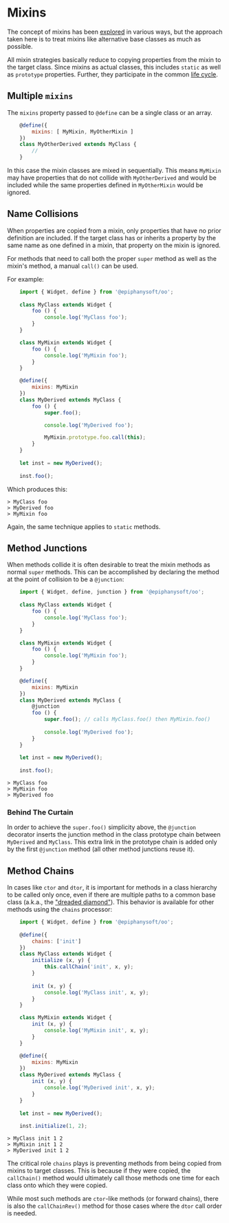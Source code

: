 # Mixins

The concept of mixins has been [explored](https://www.npmjs.com/package/core-decorators)
in various ways, but the approach taken here is to treat mixins like alternative base
classes as much as possible.

All mixin strategies basically reduce to copying properties from the mixin to the target
class. Since mixins as actual classes, this includes `static` as well as `prototype`
properties. Further, they participate in the common [life cycle](../Readme.md#_mixins).

## Multiple `mixins`

The `mixins` property passed to `@define` can be a single class or an array.

```javascript
    @define({
        mixins: [ MyMixin, MyOtherMixin ]
    })
    class MyOtherDerived extends MyClass {
        //
    }
```

In this case the mixin classes are mixed in sequentially. This means `MyMixin` may have
properties that do not collide with `MyOtherDerived` and would be included while the same
properties defined in `MyOtherMixin` would be ignored.

## Name Collisions

When properties are copied from a mixin, only properties that have no prior definition
are included. If the target class has or inherits a property by the same name as one defined
in a mixin, that property on the mixin is ignored.

For methods that need to call both the proper `super` method as well as the mixin's method,
a manual `call()` can be used.

For example:

```javascript
    import { Widget, define } from '@epiphanysoft/oo';
    
    class MyClass extends Widget {
        foo () {
            console.log('MyClass foo');
        }
    }

    class MyMixin extends Widget {
        foo () {
            console.log('MyMixin foo');
        }
    }

    @define({
        mixins: MyMixin
    })
    class MyDerived extends MyClass {
        foo () {
            super.foo();

            console.log('MyDerived foo');

            MyMixin.prototype.foo.call(this);
        }
    }
    
    let inst = new MyDerived();
    
    inst.foo();
```

Which produces this:
 
    > MyClass foo
    > MyDerived foo
    > MyMixin foo

Again, the same technique applies to `static` methods.

<a name="_junctions">

## Method Junctions

When methods collide it is often desirable to treat the mixin methods as normal `super`
methods. This can be accomplished by declaring the method at the point of collision to be
a `@junction`:

```javascript
    import { Widget, define, junction } from '@epiphanysoft/oo';
    
    class MyClass extends Widget {
        foo () {
            console.log('MyClass foo');
        }
    }

    class MyMixin extends Widget {
        foo () {
            console.log('MyMixin foo');
        }
    }

    @define({
        mixins: MyMixin
    })
    class MyDerived extends MyClass {
        @junction
        foo () {
            super.foo(); // calls MyClass.foo() then MyMixin.foo()
            
            console.log('MyDerived foo');
        }
    }
    
    let inst = new MyDerived();
    
    inst.foo();
```
    
    > MyClass foo
    > MyMixin foo
    > MyDerived foo

### Behind The Curtain

In order to achieve the `super.foo()` simplicity above, the `@junction` decorator inserts 
the junction method in the class prototype chain between `MyDerived` and `MyClass`. This
extra link in the prototype chain is added only by the first `@junction` method (all other
method junctions reuse it).

<a name="_chains">

## Method Chains

In cases like `ctor` and `dtor`, it is important for methods in a class hierarchy to be
called only once, even if there are multiple paths to a common base class (a.k.a., the
["dreaded diamond"](https://en.wikipedia.org/wiki/Multiple_inheritance)). This behavior is
available for other methods using the `chains` processor:

```javascript
    import { Widget, define } from '@epiphanysoft/oo';
    
    @define({
        chains: ['init']
    })
    class MyClass extends Widget {
        initialize (x, y) {
            this.callChain('init', x, y);
        }
        
        init (x, y) {
            console.log('MyClass init', x, y);
        }
    }

    class MyMixin extends Widget {
        init (x, y) {
            console.log('MyMixin init', x, y);
        }
    }

    @define({
        mixins: MyMixin
    })
    class MyDerived extends MyClass {
        init (x, y) {
            console.log('MyDerived init', x, y);
        }
    }
    
    let inst = new MyDerived();
    
    inst.initialize(1, 2);
```
    
    > MyClass init 1 2
    > MyMixin init 1 2
    > MyDerived init 1 2

The critical role `chains` plays is preventing methods from being copied from mixins to
target classes. This is because if they were copied, the `callChain()` method would
ultimately call those methods one time for each class onto which they were copied.

While most such methods are `ctor`-like methods (or forward chains), there is also the
`callChainRev()` method for those cases where the `dtor` call order is needed.
